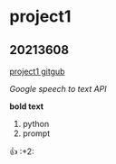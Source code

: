 # project1
## 20213608

[project1 gitgub](https://github.com/ynl01/project1#readme)

_Google speech to text API_


**bold text**

1. python
1. prompt


:+1:
:+2:

